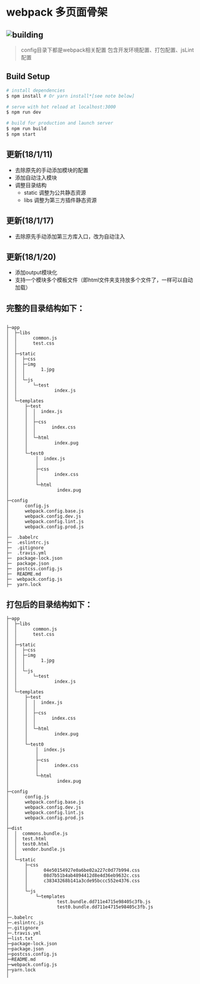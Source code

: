 # webpack 多页面骨架
![building](https://www.travis-ci.org/CavinHuang/webpack-multi-skeleton.svg?branch=master "build status")
---
>config目录下都是webpack相关配置
包含开发环境配置、打包配置、jsLint配置

## Build Setup

``` bash
# install dependencies
$ npm install # Or yarn install*[see note below]

# serve with hot reload at localhost:3000
$ npm run dev

# build for production and launch server
$ npm run build
$ npm start

```
## 更新(18/1/11)
- 去除原先的手动添加模块的配置
- 添加自动注入模块
- 调整目录结构
  - static 调整为公共静态资源
  - libs 调整为第三方插件静态资源

## 更新(18/1/17)
- 去除原先手动添加第三方库入口，改为自动注入  

## 更新(18/1/20)
- 添加output模块化
- 支持一个模块多个模板文件（即html文件夹支持放多个文件了，一样可以自动加载）

## 完整的目录结构如下：
```

├─app
│  ├─libs
│  │      common.js
│  │      test.css
│  │      
│  ├─static
│  │  ├─css
│  │  ├─img
│  │  │      1.jpg
│  │  │      
│  │  └─js
│  │      └─test
│  │              index.js
│  │              
│  └─templates
│      ├─test
│      │  │  index.js
│      │  │  
│      │  ├─css
│      │  │      index.css
│      │  │      
│      │  └─html
│      │          index.pug
│      │          
│      └─test0
│          │  index.js
│          │  
│          ├─css
│          │      index.css
│          │      
│          └─html
│                  index.pug
│                  
├─config
│      config.js
│      webpack.config.base.js
│      webpack.config.dev.js
│      webpack.config.lint.js
│      webpack.config.prod.js
│      
├─  .babelrc
├─  .eslintrc.js
├─  .gitignore
├─  .travis.yml
├─  package-lock.json
├─  package.json
├─  postcss.config.js
├─  README.md
├─  webpack.config.js
├─  yarn.lock
```
## 打包后的目录结构如下：
```
├─app
│  ├─libs
│  │      common.js
│  │      test.css
│  │      
│  ├─static
│  │  ├─css
│  │  ├─img
│  │  │      1.jpg
│  │  │      
│  │  └─js
│  │      └─test
│  │              index.js
│  │              
│  └─templates
│      ├─test
│      │  │  index.js
│      │  │  
│      │  ├─css
│      │  │      index.css
│      │  │      
│      │  └─html
│      │          index.pug
│      │          
│      └─test0
│          │  index.js
│          │  
│          ├─css
│          │      index.css
│          │      
│          └─html
│                  index.pug
│                  
├─config
│      config.js
│      webpack.config.base.js
│      webpack.config.dev.js
│      webpack.config.lint.js
│      webpack.config.prod.js
│      
├─dist
│  │  commons.bundle.js
│  │  test.html
│  │  test0.html
│  │  vendor.bundle.js
│  │  
│  └─static
│      ├─css
│      │      04e50154927e0a6be02a227c0d77b994.css
│      │      08d7b51b4ab4894412d8e4d36eb9632c.css
│      │      c38343268b141a3cde95bccc552e4376.css
│      │      
│      └─js
│          └─templates
│                  test.bundle.dd711e4715e98405c3fb.js
│                  test0.bundle.dd711e4715e98405c3fb.js
│                  
├─.babelrc
├─.eslintrc.js
├─.gitignore
├─.travis.yml
├─list.txt
├─package-lock.json
├─package.json
├─postcss.config.js
├─README.md
├─webpack.config.js
├─yarn.lock
│
```
